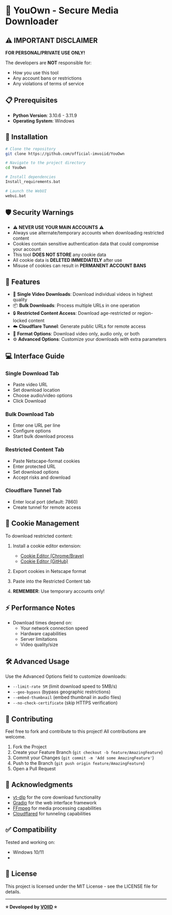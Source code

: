 # 🔐 YouOwn - Secure Media Downloader

## ⚠️ IMPORTANT DISCLAIMER

**FOR PERSONAL/PRIVATE USE ONLY!**

The developers are **NOT** responsible for:
- How you use this tool
- Any account bans or restrictions
- Any violations of terms of service

## 📋 Prerequisites

- **Python Version**: 3.10.6 - 3.11.9
- **Operating System**: Windows

## 🚀 Installation

```bash
# Clone the repository
git clone https://github.com/official-imvoiid/YouOwn

# Navigate to the project directory
cd YouOwn

# Install dependencies
Install_requirements.bat

# Launch the WebUI
webui.bat
```

## 🛡️ Security Warnings

- ⚠️ **NEVER USE YOUR MAIN ACCOUNTS** ⚠️
- Always use alternate/temporary accounts when downloading restricted content
- Cookies contain sensitive authentication data that could compromise your account
- This tool **DOES NOT STORE** any cookie data
- All cookie data is **DELETED IMMEDIATELY** after use
- Misuse of cookies can result in **PERMANENT ACCOUNT BANS**

## 🔧 Features

- 🎯 **Single Video Downloads**: Download individual videos in highest quality
- 📦 **Bulk Downloads**: Process multiple URLs in one operation
- 🔒 **Restricted Content Access**: Download age-restricted or region-locked content
- ☁️ **Cloudflare Tunnel**: Generate public URLs for remote access
- 🔄 **Format Options**: Download video only, audio only, or both
- ⚙️ **Advanced Options**: Customize your downloads with extra parameters

## 💻 Interface Guide

### Single Download Tab
- Paste video URL
- Set download location
- Choose audio/video options
- Click Download

### Bulk Download Tab
- Enter one URL per line
- Configure options
- Start bulk download process

### Restricted Content Tab
- Paste Netscape-format cookies
- Enter protected URL
- Set download options
- Accept risks and download

### Cloudflare Tunnel Tab
- Enter local port (default: 7860)
- Create tunnel for remote access

## 🍪 Cookie Management

To download restricted content:

1. Install a cookie editor extension:
   - [Cookie Editor (Chrome/Brave)](https://chromewebstore.google.com/detail/hlkenndednhfkekhgcdicdfddnkalmdm)
   - [Cookie Editor (GitHub)](https://github.com/Moustachauve/cookie-editor)

2. Export cookies in Netscape format
3. Paste into the Restricted Content tab
4. **REMEMBER**: Use temporary accounts only!

## ⚡ Performance Notes

- Download times depend on:
  - Your network connection speed
  - Hardware capabilities
  - Server limitations
  - Video quality/size

## 🛠️ Advanced Usage

Use the Advanced Options field to customize downloads:

- `--limit-rate 5M` (limit download speed to 5MB/s)
- `--geo-bypass` (bypass geographic restrictions)
- `--embed-thumbnail` (embed thumbnail in audio files)
- `--no-check-certificate` (skip HTTPS verification)

## 📝 Contributing

Feel free to fork and contribute to this project! All contributions are welcome.

1. Fork the Project
2. Create your Feature Branch (`git checkout -b feature/AmazingFeature`)
3. Commit your Changes (`git commit -m 'Add some AmazingFeature'`)
4. Push to the Branch (`git push origin feature/AmazingFeature`)
5. Open a Pull Request

## 🙏 Acknowledgments

- [yt-dlp](https://github.com/yt-dlp/yt-dlp) for the core download functionality
- [Gradio](https://www.gradio.app/) for the web interface framework
- [FFmpeg](https://ffmpeg.org/) for media processing capabilities
- [Cloudflared](https://github.com/cloudflare/cloudflared) for tunneling capabilities

## ✅ Compatibility

Tested and working on:
- Windows 10/11
- 
## 📜 License

This project is licensed under the MIT License - see the LICENSE file for details.

---

**⭐ Developed by [VOIID](https://github.com/official-imvoiid) ⭐**
